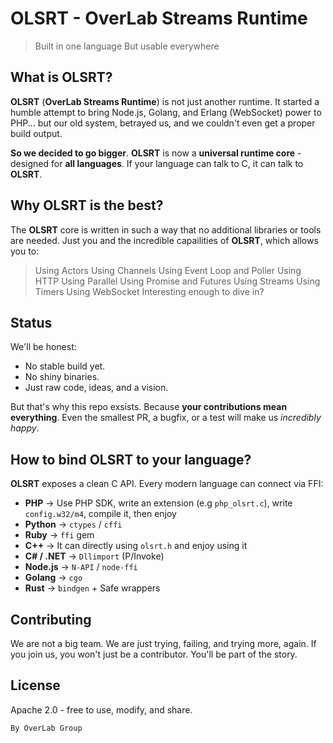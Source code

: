 # OLSRT - OverLab Streams Runtime

> Built in one language
> But usable everywhere

## What is OLSRT?
**OLSRT** (**OverLab Streams Runtime**) is not just another runtime.
It started a humble attempt to bring Node.js, Golang, and Erlang (WebSocket) power to PHP...
but our old system, betrayed us, and we couldn't even get a proper build output.

**So we decided to go bigger**.
**OLSRT** is now a **universal runtime core** - designed for **all languages**.
If your language can talk to C, it can talk to **OLSRT**.

## Why **OLSRT** is the best?
The **OLSRT** core is written in such a way that no additional libraries or tools are needed.
Just you and the incredible capailities of **OLSRT**, which allows you to:
> Using Actors
> Using Channels
> Using Event Loop and Poller
> Using HTTP
> Using Parallel
> Using Promise and Futures
> Using Streams
> Using Timers
> Using WebSocket
Interesting enough to dive in?

## Status
We'll be honest:
-  No stable build yet.
-  No shiny binaries.
-  Just raw code, ideas, and a vision.

But that's why this repo exsists.
Because **your contributions mean everything**.
Even the smallest PR, a bugfix, or a test will make us *incredibly happy*.

## How to bind OLSRT to your language?
**OLSRT** exposes a clean C API.
Every modern language can connect via FFI:
-  **PHP** -> Use PHP SDK, write an extension (e.g `php_olsrt.c`), write `config.w32/m4`, compile it, then enjoy
-  **Python** -> `ctypes` / `cffi`
-  **Ruby** -> `ffi` gem
-  **C++** -> It can directly using `olsrt.h` and enjoy using it
-  **C# / .NET** -> `Dllimport` (P/Invoke)
-  **Node.js** -> `N-API` / `node-ffi`
-  **Golang** -> `cgo`
-  **Rust** -> `bindgen` + Safe wrappers

## Contributing
We are not a big team.
We are just trying, failing, and trying more, again.
If you join us, you won't just be a contributor.
You'll be part of the story.

## License
Apache 2.0 - free to use, modify, and share.

`By OverLab Group`
